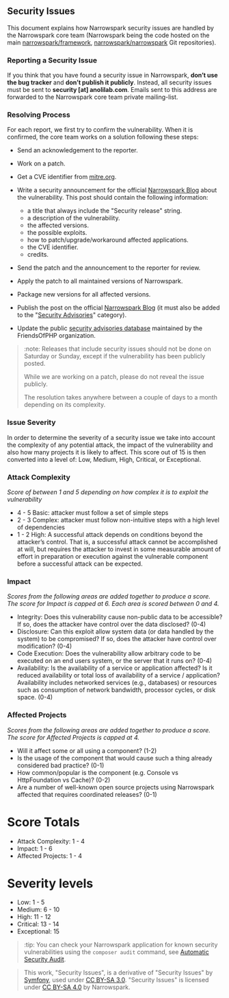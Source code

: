 ## Security Issues

This document explains how Narrowspark security issues are handled by the Narrowspark core team (Narrowspark being the code hosted on the main [narrowspark/framework][1], [narrowspark/narrowspark][2] Git repositories).

### Reporting a Security Issue

If you think that you have found a security issue in Narrowspark, **don’t use the bug tracker** and **don’t publish it publicly**. Instead, all security issues must be sent to **security [at] anolilab.com**.
Emails sent to this address are forwarded to the Narrowspark core team private mailing-list.

### Resolving Process

For each report, we first try to confirm the vulnerability. When it is
confirmed, the core team works on a solution following these steps:

* Send an acknowledgement to the reporter.
* Work on a patch.
* Get a CVE identifier from [mitre.org][3].
* Write a security announcement for the official [Narrowspark Blog][4] about the
   vulnerability. This post should contain the following information:

   * a title that always include the "Security release" string.
   * a description of the vulnerability.
   * the affected versions.
   * the possible exploits.
   * how to patch/upgrade/workaround affected applications.
   * the CVE identifier.
   * credits.
* Send the patch and the announcement to the reporter for review.
* Apply the patch to all maintained versions of Narrowspark.
* Package new versions for all affected versions.
* Publish the post on the official [Narrowspark Blog][4] (it must also be added to
   the "[Security Advisories][5]" category).
* Update the public [security advisories database][6] maintained by the
   FriendsOfPHP organization.

> :note:
> Releases that include security issues should not be done on Saturday or Sunday, except if the vulnerability has been publicly posted.
>
> While we are working on a patch, please do not reveal the issue publicly.
>
> The resolution takes anywhere between a couple of days to a month depending on its complexity.

### Issue Severity

In order to determine the severity of a security issue we take into account
the complexity of any potential attack, the impact of the vulnerability and
also how many projects it is likely to affect. This score out of 15 is then
converted into a level of: Low, Medium, High, Critical, or Exceptional.

### Attack Complexity

*Score of between 1 and 5 depending on how complex it is to exploit the
vulnerability*

* 4 - 5 Basic: attacker must follow a set of simple steps
* 2 - 3 Complex: attacker must follow non-intuitive steps with a high level
  of dependencies
* 1 - 2 High: A successful attack depends on conditions beyond the attacker’s
  control. That is, a successful attack cannot be accomplished at will, but
  requires the attacker to invest in some measurable amount of effort in
  preparation or execution against the vulnerable component before a successful
  attack can be expected.

### Impact

*Scores from the following areas are added together to produce a score. The
score for Impact is capped at 6. Each area is scored between 0 and 4.*

* Integrity: Does this vulnerability cause non-public data to be accessible?
  If so, does the attacker have control over the data disclosed? (0-4)
* Disclosure: Can this exploit allow system data (or data handled by the
  system) to be compromised? If so, does the attacker have control over
  modification? (0-4)
* Code Execution: Does the vulnerability allow arbitrary code to be executed
  on an end users system, or the server that it runs on? (0-4)
* Availability: Is the availability of a service or application affected? Is
  it reduced availability or total loss of availability of a service /
  application? Availability includes networked services (e.g., databases) or
  resources such as consumption of network bandwidth, processor cycles, or
  disk space. (0-4)

### Affected Projects

*Scores from the following areas are added together to produce a score. The
score for Affected Projects is capped at 4.*

* Will it affect some or all using a component? (1-2)
* Is the usage of the component that would cause such a thing already
  considered bad practice? (0-1)
* How common/popular is the component (e.g. Console vs HttpFoundation vs
  Cache)? (0-2)
* Are a number of well-known open source projects using Narrowspark affected
  that requires coordinated releases? (0-1)

# Score Totals

* Attack Complexity: 1 - 4
* Impact: 1 - 6
* Affected Projects: 1 - 4

# Severity levels

* Low: 1 - 5
* Medium: 6 - 10
* High: 11 - 12
* Critical: 13 - 14
* Exceptional: 15

> :tip:
> You can check your Narrowspark application for known security vulnerabilities using the `composer audit` command, see [Automatic Security Audit][8].

> This work, "Security Issues", is a derivative of "Security Issues" by [Symfony][7], used under [CC BY-SA 3.0](https://creativecommons.org/licenses/by-sa/3.0/).
> "Security Issues" is licensed under [CC BY-SA 4.0](https://creativecommons.org/licenses/by-sa/4.0/) by Narrowspark.

[1]: https://github.com/narrowspark/framework
[2]: https://github.com/narrowspark/narrowspark
[3]: https://mitre.org
[4]: @todo_blog
[5]: @todo_advisories
[6]: https://github.com/FriendsOfPHP/security-advisories
[7]: https://symfony.com/doc/current/contributing/code/security.html
[8]: @todo_missing_docs
